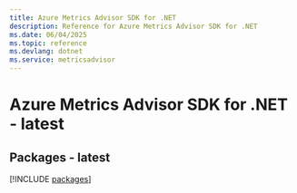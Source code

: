 ```yaml
---
title: Azure Metrics Advisor SDK for .NET
description: Reference for Azure Metrics Advisor SDK for .NET
ms.date: 06/04/2025
ms.topic: reference
ms.devlang: dotnet
ms.service: metricsadvisor
---
```

# Azure Metrics Advisor SDK for .NET - latest
## Packages - latest
[!INCLUDE [packages](metrics-advisor-index.md)]